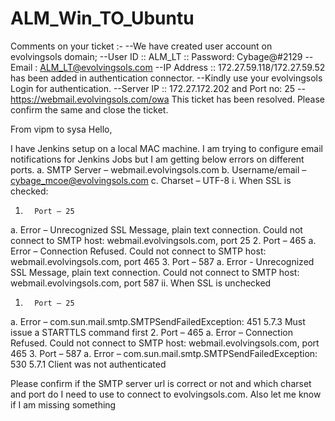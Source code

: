# ALM_Win_TO_Ubuntu
Comments on your ticket :- --We have created user account on evolvingsols domain;
                           --User ID :: ALM_LT 
                           :: Password: Cybage@#2129 
                           --Email : ALM_LT@evolvingsols.com 
                           --IP Address :: 172.27.59.118/172.27.59.52 
                             has been added in authentication connector. 
                             --Kindly use your evolvingsols Login for authentication. 
                             --Server IP :: 172.27.172.202 and 
                             Port no: 25 
                             --https://webmail.evolvingsols.com/owa 
                             This ticket has been resolved. Please confirm the same and close the ticket. 
                             
From vipm to sysa
    Hello,

I have Jenkins setup on a local MAC machine. I am trying to configure email notifications for Jenkins Jobs but I am getting below errors on different ports.
a.       SMTP Server – webmail.evolvingsols.com
b.      Username/email – cybage_mcoe@evolvingsols.com
c.       Charset – UTF-8
                                                               i.      When SSL is checked:
1.       Port – 25
a.       Error – Unrecognized SSL Message, plain text connection. Could not connect to SMTP host: webmail.evolvingsols.com, port 25
2.       Port – 465
a.       Error – Connection Refused. Could not connect to SMTP host: webmail.evolvingsols.com, port 465
3.       Port – 587
a.       Error - Unrecognized SSL Message, plain text connection. Could not connect to SMTP host: webmail.evolvingsols.com, port 587
                                                             ii.      When SSL is unchecked
1.       Port – 25
a.       Error – com.sun.mail.smtp.SMTPSendFailedException: 451 5.7.3 Must issue a STARTTLS command first
2.       Port – 465
a.       Error – Connection Refused. Could not connect to SMTP host: webmail.evolvingsols.com, port 465
3.       Port – 587
a.       Error – com.sun.mail.smtp.SMTPSendFailedException: 530 5.7.1 Client was not authenticated

Please confirm if the SMTP server url is correct or not and which charset and port do I need to use to connect to evolvingsols.com. Also let me know if I am missing something
